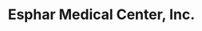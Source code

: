 ---
title: "Esphar Medical Center, Inc."
url: /manila/esphar-medical-center-inc/
shop: medical supply
---